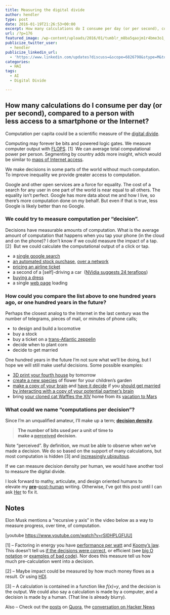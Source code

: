 ```yaml
---
title: Measuring the digital divide
author: hendler
type: post
date: 2016-01-19T21:26:53+00:00
excerpt: How many calculations do I consume per day (or per second), compared to a person with less access to a smartphone or the Internet?
url: /?p=176
featured_image: /wp-content/uploads/2016/01/tumblr_m8ba5qaojm1r4bme3o1_500.jpg
publicize_twitter_user:
  - hendler
publicize_linkedin_url:
  - 'https://www.linkedin.com/updates?discuss=&scope=6826798&stype=M&topic=6095325409098948608&type=U&a=I5jl'
categories:
  - HAI
tags:
  - AI
  - Digital Divide

---
```

## How many calculations do I consume per day (or per second), compared to a person with less access to a smartphone or the Internet?

Computation per capita could be a scientific measure of the <a href="https://en.wikipedia.org/wiki/Digital_divide" target="_blank">digital divide</a>.

Computing may forever be bits and powered logic gates. We measure computer output with <a href="https://en.wikipedia.org/wiki/FLOPS" target="_blank">FLOPS</a>. [1]  We can average total computational power per person. Segmenting by country adds more insight, which would be similar to <a href="http://data.worldbank.org/indicator/IT.NET.USER.P2/countries/1W?display=map" target="_blank">maps of Internet access</a>.

We make decisions in some parts of the world without much computation. To improve inequality we provide greater access to computation.

Google and other open services are a force for equality. The cost of a search for any user in one part of the world is near equal to all others. The equality isn&#8217;t perfect. Google has more data about me and how I live, so there&#8217;s more computation done on my behalf. But even if that is true, less Google is likely better than no Google.

### We could try to measure computation per &#8220;decision&#8221;.

Decisions have measurable amounts of computation. What is the average amount of computation that happens when you tap your phone (in the cloud and on the phone)? I don&#8217;t know if we could measure the impact of a tap.[2]  But we could calculate the computational output of a click or tap.

  * a <a href="https://googleblog.blogspot.com/2009/01/powering-google-search.html" target="_blank">single google search</a>
  * <a href="https://www.math.nyu.edu/faculty/avellane/QuantCongressUSA2011AlgoTradingLAST.pdf" target="_blank">an automated stock purchase</a>, <a href="http://math.mit.edu/~freer/papers/PhysRevE_82-056104.pdf" target="_blank">over a network</a>
  * <a href="https://www.itasoftware.com/" target="_blank">pricing an airline ticket</a>
  * a second of a [self]-driving a car  (<a href="http://www.fool.com/investing/general/2016/01/12/nvidia-doubles-down-on-the-self-driving-car.aspx" target="_blank">NVidia suggests 24 teraflops</a>)
  * <a href="http://www.kdnuggets.com/2015/03/interview-brad-klingenberg-stitchfix-machine-learning.html" target="_blank">buying a dress</a>
  * a single <a href="http://www.co2stats.com/" target="_blank">web page</a> loading

### How could you compare the list above to one hundred years ago, or one hundred years in the future?

Perhaps the closest analog to the Internet in the last century was the number of telegrams, pieces of mail, or minutes of phone calls;

  * to design and build a locomotive
  * buy a stock
  * buy a ticket on a <a href="https://en.wikipedia.org/wiki/LZ_127_Graf_Zeppelin" target="_blank">trans-Atlantic zeppelin</a>
  * decide when to plant corn
  * decide to get married

One hundred years in the future I&#8217;m not sure what we&#8217;ll be doing, but I hope we will still make useful decisions. Some possible examples:

  * <a href="http://www.huffingtonpost.com/2014/09/08/3d-printed-houses_n_5773408.html" target="_blank">3D print your fourth house</a> by tomorrow
  * <a href="http://www.wired.com/2015/07/crispr-dna-editing-2/" target="_blank">create a new species</a> of flower for your children&#8217;s garden
  * <a href="http://www.smithsonianmag.com/innovation/quest-upload-mind-into-digital-space-180954946/?no-ist" target="_blank">make a copy of your brain</a> and <a href="http://www.extremetech.com/extreme/163051-simulating-1-second-of-human-brain-activity-takes-82944-processors" target="_blank">have it decide</a> if you <a href="http://www.amazon.com/gp/product/0441014151/ref=as_li_tl?ie=UTF8&camp=1789&creative=9325&creativeASIN=0441014151&linkCode=as2&tag=whatisprogr-20&linkId=UB6H2TQLWFWHE7MH" target="_blank">should get married by interacting with a copy of your potential partner&#8217;s brain</a>
  * bring <a href="http://waffles-the-cat.tumblr.com/post/28807020123/cat-on-mars" target="_blank">your cloned cat Waffles the XIV</a> home from its <a href="http://www.space.com/28215-elon-musk-spacex-mars-colony-idea.html" target="_blank">vacation to Mars</a>

### What could we name &#8220;computations per decision&#8221;?

Since I&#8217;m an unqualified amateur, I&#8217;ll make up a term; <span style="text-decoration:underline;"><strong>decision density</strong></span>.

> **The number of bits used per a unit of time to make a <span style="text-decoration:underline;">perceived</span> decision.**

Note &#8220;perceived&#8221;. By definition, we must be able to observe when we&#8217;ve made a decision. We do so based on the support of many calculations, but most computation is hidden [3] and <a href="https://en.wikipedia.org/wiki/Ubiquitous_computing" target="_blank">increasingly ubiquitous</a>.

If we can measure decision density per human, we would have another tool to measure the digital divide.

I look forward to mathy, articulate, and design oriented humans to elevate my <span style="text-decoration:underline;"><strong>pre</strong></span>&#8211;<a href="https://en.wikipedia.org/wiki/Posthuman" target="_blank">post-human</a> writing. Otherwise, I&#8217;ve got this post until I can ask <a href="http://www.amazon.com/gp/product/B00IA3NGB4/ref=as_li_tl?ie=UTF8&camp=1789&creative=9325&creativeASIN=B00IA3NGB4&linkCode=as2&tag=whatisprogr-20&linkId=TBPHK6DCRYLQKHGI" target="_blank">Her</a> to fix it.

## Notes

Elon Musk mentions a &#8220;recursive y axis&#8221; in the video below as a way to measure progress, over time, of computation.

[youtube https://www.youtube.com/watch?v=rSl0HPLGFUU]

[1] &#8211; Factoring in energy you have <a href="https://en.wikipedia.org/wiki/Performance_per_watt" target="_blank">performance per watt</a> and <a href="https://en.wikipedia.org/wiki/Koomey%27s_law" target="_blank">Koomy&#8217;s law</a>. This doesn&#8217;t tell us <a href="http://royal.pingdom.com/2009/03/19/10-historical-software-bugs-with-extreme-consequences/" target="_blank">if the decisions were correct</a>, or efficient (see <a href="https://en.wikipedia.org/wiki/Big_O_notation" target="_blank">big O notation</a> or <a href="https://www.reddit.com/r/badcode" target="_blank">examples of bad code</a>). Nor does this measure tell us how much pre-calculation went into a decision.

[2] &#8211; Maybe impact could be measured by how much money flows as a result. Or using <a href="http://hdr.undp.org/en/content/human-development-index-hdi" target="_blank">HDI</a>.

[3] &#8211; A calculation is contained in a function like _f(x)=y_, and the decision is the output. We could also say a calculation is made by a computer, and a decision is made by a human. (That line is already blurry).

Also &#8211; Check out the <a href="https://www.quora.com/How-many-calculations-do-I-consume-per-day-or-even-per-second-versus-a-person-with-less-access-to-a-smartphone-or-the-Internet" target="_blank">posts</a> on <a href="https://www.quora.com/Could-computation-per-capita-be-a-scientific-measure-of-the-inequality-in-the-digital-divide" target="_blank">Quora</a>, the <a href="https://news.ycombinator.com/item?id=10934196" target="_blank">conversation on Hacker News</a>

&nbsp;